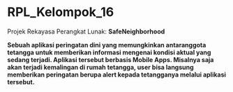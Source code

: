 # RPL_Kelompok_16
Projek Rekayasa Perangkat Lunak: **SafeNeighborhood**

__Sebuah aplikasi peringatan dini yang memungkinkan antaranggota tetangga untuk memberikan informasi mengenai kondisi aktual yang sedang terjadi. Aplikasi tersebut berbasis Mobile Apps. Misalnya saja akan terjadi kemalingan di rumah tetangga, user bisa langsung memberikan peringatan berupa alert kepada tetangganya melalui aplikasi tersebut.__
